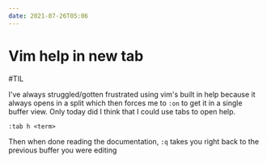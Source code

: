 ```yaml
---
date: 2021-07-26T05:06
---
```


# Vim help in new tab

#TIL

I've always struggled/gotten frustrated using vim's built in help because it always opens in a split which then forces me to `:on` to get it in a single buffer view. Only today did I think that I could use tabs to open help.

```
:tab h <term>
```

Then when done reading the documentation, `:q` takes you right back to the previous buffer you were editing
